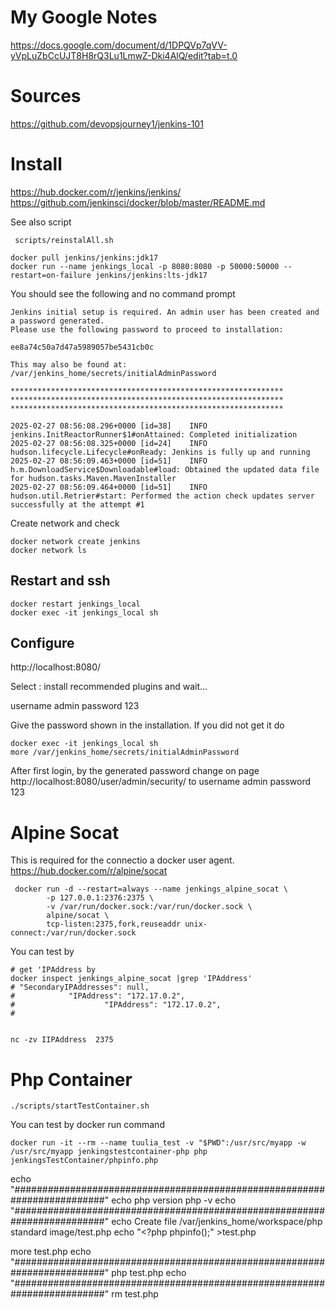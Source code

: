  


# My Google Notes
https://docs.google.com/document/d/1DPQVp7qVV-yVpLuZbCcUJT8H8rQ3Lu1LmwZ-Dki4AlQ/edit?tab=t.0

# Sources


https://github.com/devopsjourney1/jenkins-101


# Install
https://hub.docker.com/r/jenkins/jenkins/
https://github.com/jenkinsci/docker/blob/master/README.md


See also script 
```
 scripts/reinstalAll.sh
```

```
docker pull jenkins/jenkins:jdk17
docker run --name jenkings_local -p 8080:8080 -p 50000:50000 --restart=on-failure jenkins/jenkins:lts-jdk17 

```

You should see the following and no command prompt
```
Jenkins initial setup is required. An admin user has been created and a password generated.
Please use the following password to proceed to installation:

ee8a74c50a7d47a5989057be5431cb0c

This may also be found at: /var/jenkins_home/secrets/initialAdminPassword

*************************************************************
*************************************************************
*************************************************************

2025-02-27 08:56:08.296+0000 [id=38]	INFO	jenkins.InitReactorRunner$1#onAttained: Completed initialization
2025-02-27 08:56:08.325+0000 [id=24]	INFO	hudson.lifecycle.Lifecycle#onReady: Jenkins is fully up and running
2025-02-27 08:56:09.463+0000 [id=51]	INFO	h.m.DownloadService$Downloadable#load: Obtained the updated data file for hudson.tasks.Maven.MavenInstaller
2025-02-27 08:56:09.464+0000 [id=51]	INFO	hudson.util.Retrier#start: Performed the action check updates server successfully at the attempt #1
```

Create network and check
```
docker network create jenkins
docker network ls
```

## Restart  and ssh
```
docker restart jenkings_local
docker exec -it jenkings_local sh
```
## Configure

http://localhost:8080/

Select : install recommended plugins and wait...


username admin
password 123


Give the password shown in the installation. If you did not get it
do 
```
docker exec -it jenkings_local sh
more /var/jenkins_home/secrets/initialAdminPassword
```
After first login, by the generated password change on page
http://localhost:8080/user/admin/security/
to 
username admin
password 123

# Alpine Socat 

This is required for the connectio  a docker user agent.
https://hub.docker.com/r/alpine/socat

```
 docker run -d --restart=always --name jenkings_alpine_socat \
        -p 127.0.0.1:2376:2375 \
        -v /var/run/docker.sock:/var/run/docker.sock \
        alpine/socat \
        tcp-listen:2375,fork,reuseaddr unix-connect:/var/run/docker.sock
```

You can test by
```
# get 'IPAddress by
docker inspect jenkings_alpine_socat |grep 'IPAddress'
# "SecondaryIPAddresses": null,
#            "IPAddress": "172.17.0.2",
#                    "IPAddress": "172.17.0.2",
#


nc -zv IIPAddress  2375

```


# Php Container

```
./scripts/startTestContainer.sh
```

You can test by docker run command
```
docker run -it --rm --name tuulia_test -v "$PWD":/usr/src/myapp -w /usr/src/myapp jenkingstestcontainer-php php  jenkingsTestContainer/phpinfo.php
```


echo "#########################################################################"
echo php version
php -v
echo "#########################################################################"
echo Create file /var/jenkins_home/workspace/php standard image/test.php
echo "<?php phpinfo();" >test.php

more test.php
echo "#########################################################################"
php test.php
echo "#########################################################################"
rm test.php